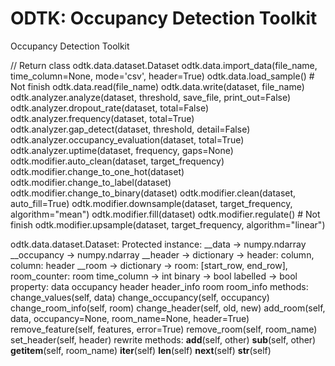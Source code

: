 # ODTK: Occupancy Detection Toolkit
Occupancy Detection Toolkit

// Return class odtk.data.dataset.Dataset
odtk.data.import_data(file_name, time_column=None, mode='csv', header=True)
odtk.data.load_sample() # Not finish
odtk.data.read(file_name)
odtk.data.write(dataset, file_name)
odtk.analyzer.analyze(dataset, threshold, save_file, print_out=False)
odtk.analyzer.dropout_rate(dataset, total=False)
odtk.analyzer.frequency(dataset, total=True)
odtk.analyzer.gap_detect(dataset, threshold, detail=False)
odtk.analyzer.occupancy_evaluation(dataset, total=True)
odtk.analyzer.uptime(dataset, frequency, gaps=None)
odtk.modifier.auto_clean(dataset, target_frequency)
odtk.modifier.change_to_one_hot(dataset)
odtk.modifier.change_to_label(dataset)
odtk.modifier.change_to_binary(dataset)
odtk.modifier.clean(dataset, auto_fill=True)
odtk.modifier.downsample(dataset, target_frequency, algorithm="mean")
odtk.modifier.fill(dataset)
odtk.modifier.regulate() # Not finish
odtk.modifier.upsample(dataset, target_frequency, algorithm="linear")

odtk.data.dataset.Dataset:
    Protected instance:
        __data      -> numpy.ndarray
        __occupancy -> numpy.ndarray
        __header    -> dictionary -> header: column, column: header
        __room      -> dictionary -> room: [start_row, end_row], room_counter: room
        time_column -> int
        binary      -> bool
        labelled    -> bool
    property:
        data
        occupancy
        header
        header_info
        room
        room_info
    methods:
        change_values(self, data)
        change_occupancy(self, occupancy)
        change_room_info(self, room)
        change_header(self, old, new)
        add_room(self, data, occupancy=None, room_name=None, header=True)
        remove_feature(self, features, error=True)
        remove_room(self, room_name)
        set_header(self, header)
    rewrite methods:
        __add__(self, other)
        __sub__(self, other)
        __getitem__(self, room_name)
        __iter__(self)
        __len__(self)
        __next__(self)
        __str__(self)